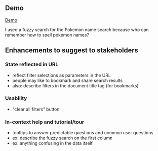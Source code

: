  
## Demo

[Demo](https://pokedex-mcdevv1.vercel.app/)

I used a fuzzy search for the Pokemon name search because who can remember how to spell pokemon names? 

## Enhancements to suggest to stakeholders

### State reflected in URL
* reflect filter selections as parameters in the URL
* people may like to bookmark and share search results
* also: describe filters in the document title tag (for bookmarks)

### Usability
* "clear all filters" button

### In-context help and tutorial/tour
* tooltips to answer predictable questions and common user questions
* ex: describe the fuzzy search on the first column
* ex: anything confusing in the data itself


